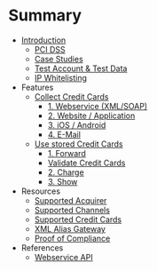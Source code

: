 # Summary

* [Introduction](README.md)
   * [PCI DSS](pci_dss.md)
   * [Case Studies](sample_business_cases.md)
   * [Test Account & Test Data](live_mode-test.md)
   * [IP Whitelisting](ip_whitelisting.md)
* Features
   * [Collect Credit Cards](collect_payment_data.md)
       * [1. Webservice (XML/SOAP)](webservice.md)
       * [2. Website / Application](website-application.md)
       * [3. iOS / Android](mobile-app.md)
       * [4. E-Mail](e-mail.md)
   * [Use stored Credit Cards](utilize.md)
       * [1. Forward](forward.md)
       * [Validate Credit Cards](validate.md)
       * [2. Charge](charge.md)
       * [3. Show](show.md)
* Resources
   * [Supported Acquirer](supported_acquirer.md)
   * [Supported Channels](supported_channels.md)
   * [Supported Credit Cards](supported_credit_cards.md)
   * [XML Alias Gateway](xml_alias_gateway.md)
   * [Proof of Compliance](proof_of_compliance.md)
* References
   * [Webservice API](webservice_api.md)

